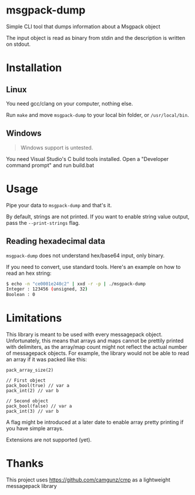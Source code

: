 # msgpack-dump

Simple CLI tool that dumps information about a Msgpack object

The input object is read as binary from stdin and the description is written on stdout.

# Installation

## Linux
You need gcc/clang on your computer, nothing else.

Run `make` and move `msgpack-dump` to your local bin folder, or `/usr/local/bin`.

## Windows
>Windows support is untested.

You need Visual Studio's C build tools installed.
Open a "Developer command prompt" and run build.bat


# Usage

Pipe your data to `msgpack-dump` and that's it.

By default, strings are not printed. If you want to enable string value output, pass the `--print-strings` flag.

## Reading hexadecimal data

`msgpack-dump` does not understand hex/base64 input, only binary.

If you need to convert, use standard tools.
Here's an example on how to read an hex string:
```bash
$ echo -n "ce0001e240c2" | xxd -r -p | ./msgpack-dump
Integer : 123456 (unsigned, 32)
Boolean : 0
```

# Limitations

This library is meant to be used with every messagepack object.
Unfortunately, this means that arrays and maps cannot be prettily printed with delimiters, as the array/map count might not reflect the actual number of messagepack objects.
For example, the library would not be able to read an array if it was packed like this:
```
pack_array_size(2)

// First object
pack_bool(true) // var a
pack_int(2) // var b

// Second object
pack_bool(false) // var a
pack_int(3) // var b
```


A flag might be introduced at a later date to enable array pretty printing if you have simple arrays.

Extensions are not supported (yet).

# Thanks

This project uses https://github.com/camgunz/cmp as a lightweight messagepack library